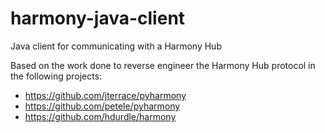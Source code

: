 harmony-java-client
===================

Java client for communicating with a Harmony Hub

Based on the work done to reverse engineer the Harmony Hub protocol in the following projects:
  * https://github.com/jterrace/pyharmony
  * https://github.com/petele/pyharmony
  * https://github.com/hdurdle/harmony
